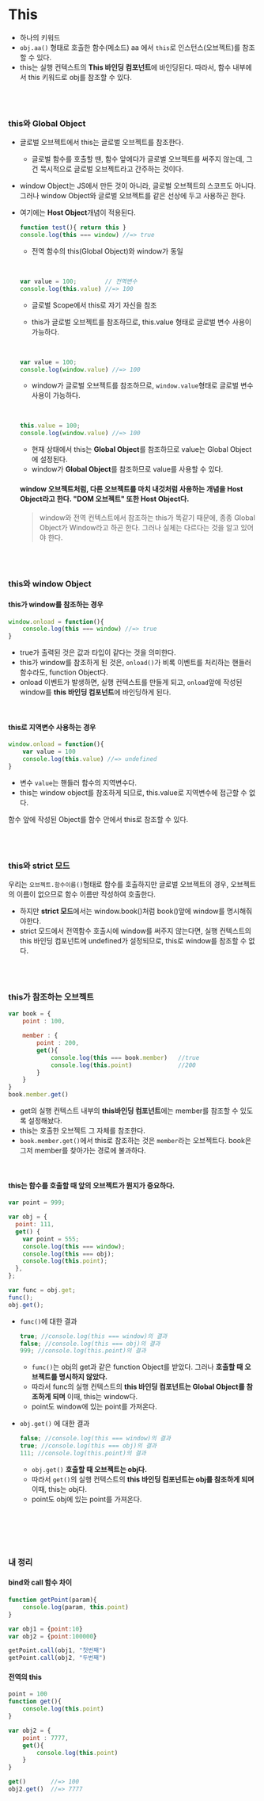 # This

- 하나의 키워드
- `obj.aa()` 형태로 호출한 함수(메소드) aa 에서 `this`로 인스턴스(오브젝트)를 참조할 수 있다.
- this는 실행 컨텍스트의 **This 바인딩 컴포넌트**에 바인딩된다. 따라서, 함수 내부에서 this 키워드로 obj를 참조할 수 있다.

<br>
<br>

### this와 Global Object

- 글로벌 오브젝트에서 this는 글로벌 오브젝트를 참조한다.
  - 글로벌 함수를 호출할 땐, 함수 앞에다가 글로벌 오브젝트를 써주지 않는데, 그건 묵시적으로 글로벌 오브젝트라고 간주하는 것이다.
- window Object는 JS에서 만든 것이 아니라, 글로벌 오브젝트의 스코프도 아니다. 그러나 window Object와 글로벌 오브젝트를 같은 선상에 두고 사용하곤 한다.
- 여기에는 **Host Object**개념이 적용된다.

  ```Javascript
  function test(){ return this }
  console.log(this === window) //=> true
  ```

  - 전역 함수의 this(Global Object)와 window가 동일

    <br>

  ```Javascript
  var value = 100;        // 전역변수
  console.log(this.value) //=> 100
  ```

  - 글로벌 Scope에서 this로 자기 자신을 참조
  - this가 글로벌 오브젝트를 참조하므로, this.value 형태로 글로벌 변수 사용이 가능하다.

    <br>

  ```Javascript
  var value = 100;
  console.log(window.value) //=> 100
  ```

  - window가 글로벌 오브젝트를 참조하므로, `window.value`형태로 글로벌 변수 사용이 가능하다.

    <br>

  ```Javascript
  this.value = 100;
  console.log(window.value) //=> 100
  ```

  - 현재 상태에서 this는 **Global Object**를 참조하므로 value는 Global Object에 설정된다.
  - window가 **Global Object**를 참조하므로 value를 사용할 수 있다.

  #### window 오브젝트처럼, 다른 오브젝트를 마치 내것처럼 사용하는 개념을 Host Object라고 한다. "DOM 오브젝트" 또한 Host Object다.

  > window와 전역 컨텍스트에서 참조하는 this가 똑같기 때문에, 종종 Global Object가 Window라고 하곤 한다. 그러나 실체는 다르다는 것을 알고 있어야 한다.

<br>
<br>

### this와 window Object

#### this가 window를 참조하는 경우

```Javascript
window.onload = function(){
    console.log(this === window) //=> true
}
```

- true가 출력된 것은 값과 타입이 같다는 것을 의미한다.
- this가 window를 참조하게 된 것은, `onload()`가 비록 이벤트를 처리하는 핸들러 함수라도, function Object다.
- onload 이벤트가 발생하면, 실행 컨텍스트를 만들게 되고, `onload`앞에 작성된 window를 **this 바인딩 컴포넌트**에 바인딩하게 된다.

<br>

#### this로 지역변수 사용하는 경우

```Javascript
window.onload = function(){
    var value = 100
    console.log(this.value) //=> undefined
}
```

- 변수 `value`는 핸들러 함수의 지역변수다.
- this는 window object를 참조하게 되므로, this.value로 지역변수에 접근할 수 없다.

함수 앞에 작성된 Object를 함수 안에서 this로 참조할 수 있다.

<br>
<br>

### this와 strict 모드

우리는 `오브젝트.함수이름()`형태로 함수를 호출하지만 글로벌 오브젝트의 경우, 오브젝트의 이름이 없으므로 함수 이름만 작성하여 호출한다.

- 하지만 **strict 모드**에서는 window.book()처럼 book()앞에 window를 명시해줘야한다.
- strict 모드에서 전역함수 호출시에 window를 써주지 않는다면, 실행 컨텍스트의 this 바인딩 컴포넌트에 undefined가 설정되므로, this로 window를 참조할 수 없다.

<br>
<br>

### this가 참조하는 오브젝트

```Javascript
var book = {
    point : 100,

    member : {
        point : 200,
        get(){
            console.log(this === book.member)   //true
            console.log(this.point)             //200
        }
    }
}
book.member.get()
```

- get의 실행 컨텍스트 내부의 **this바인딩 컴포넌트**에는 member를 참조할 수 있도록 설정해놨다.
- this는 호출한 오브젝트 그 자체를 참조한다.
- `book.member.get()`에서 this로 참조하는 것은 `member`라는 오브젝트다. book은 그저 member를 찾아가는 경로에 불과하다.

<br>

#### this는 함수를 호출할 때 앞의 오브젝트가 뭔지가 중요하다.

```javascript
var point = 999;

var obj = {
  point: 111,
  get() {
    var point = 555;
    console.log(this === window);
    console.log(this === obj);
    console.log(this.point);
  },
};

var func = obj.get;
func();
obj.get();
```

- `func()`에 대한 결과

  ```javascript
  true; //console.log(this === window)의 결과
  false; //console.log(this === obj)의 결과
  999; //console.log(this.point)의 결과
  ```

  - `func()`는 obj의 get과 같은 function Object를 받았다. 그러나 **호출할 때 오브젝트를 명시하지 않았다.**
  - 따라서 func의 실행 컨텍스트의 **this 바인딩 컴포넌트는 Global Object를 참조하게 되며** 이때, this는 window다.
  - point도 window에 있는 point를 가져온다.

- `obj.get()` 에 대한 결과
  ```javascript
  false; //console.log(this === window)의 결과
  true; //console.log(this === obj)의 결과
  111; //console.log(this.point)의 결과
  ```
  - `obj.get()` **호출할 때 오브젝트는 obj다.**
  - 따라서 `get()`의 실행 컨텍스트의 **this 바인딩 컴포넌트는 obj를 참조하게 되며** 이때, this는 obj다.
  - point도 obj에 있는 point를 가져온다.

<br>
<br>

<br>
<br>

### 내 정리

#### bind와 call 함수 차이

```Javascript
function getPoint(param){
    console.log(param, this.point)
}

var obj1 = {point:10}
var obj2 = {point:100000}

getPoint.call(obj1, "첫번째")
getPoint.call(obj2, "두번째")
```

#### 전역의 this

```Javascript
point = 100
function get(){
    console.log(this.point)
}

var obj2 = {
    point : 7777,
    get(){
        console.log(this.point)
    }
}

get()       //=> 100
obj2.get()  //=> 7777
```
